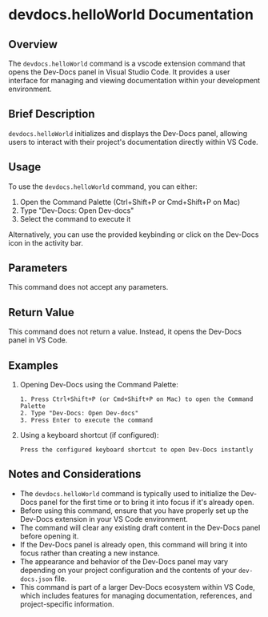 # devdocs.helloWorld Documentation

## Overview

The `devdocs.helloWorld` command is a vscode extension command that opens the Dev-Docs panel in Visual Studio Code. It provides a user interface for managing and viewing documentation within your development environment.

## Brief Description

`devdocs.helloWorld` initializes and displays the Dev-Docs panel, allowing users to interact with their project's documentation directly within VS Code.

## Usage

To use the `devdocs.helloWorld` command, you can either:

1. Open the Command Palette (Ctrl+Shift+P or Cmd+Shift+P on Mac)
2. Type "Dev-Docs: Open Dev-docs"
3. Select the command to execute it

Alternatively, you can use the provided keybinding or click on the Dev-Docs icon in the activity bar.

## Parameters

This command does not accept any parameters.

## Return Value

This command does not return a value. Instead, it opens the Dev-Docs panel in VS Code.

## Examples

1. Opening Dev-Docs using the Command Palette:

   ```
   1. Press Ctrl+Shift+P (or Cmd+Shift+P on Mac) to open the Command Palette
   2. Type "Dev-Docs: Open Dev-docs"
   3. Press Enter to execute the command
   ```

2. Using a keyboard shortcut (if configured):

   ```
   Press the configured keyboard shortcut to open Dev-Docs instantly
   ```

## Notes and Considerations

- The `devdocs.helloWorld` command is typically used to initialize the Dev-Docs panel for the first time or to bring it into focus if it's already open.
- Before using this command, ensure that you have properly set up the Dev-Docs extension in your VS Code environment.
- The command will clear any existing draft content in the Dev-Docs panel before opening it.
- If the Dev-Docs panel is already open, this command will bring it into focus rather than creating a new instance.
- The appearance and behavior of the Dev-Docs panel may vary depending on your project configuration and the contents of your `dev-docs.json` file.
- This command is part of a larger Dev-Docs ecosystem within VS Code, which includes features for managing documentation, references, and project-specific information.